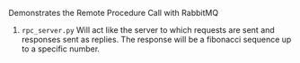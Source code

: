 Demonstrates the Remote Procedure Call with RabbitMQ

1. `rpc_server.py`
    Will act like the server to which requests are sent and responses sent as replies. The response will be a fibonacci sequence up to a specific number. 